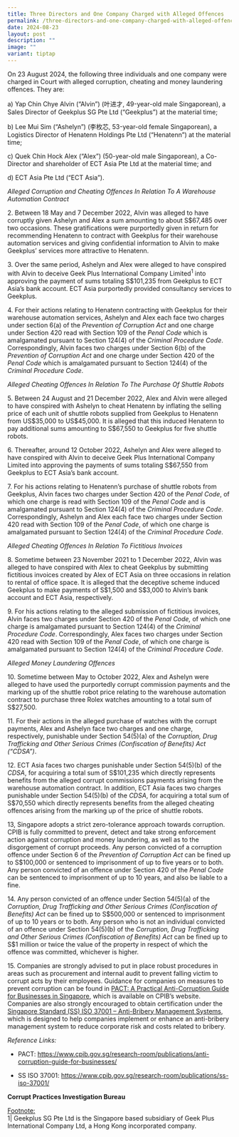 ```yaml
---
title: Three Directors and One Company Charged with Alleged Offences
permalink: /three-directors-and-one-company-charged-with-alleged-offences/
date: 2024-08-23
layout: post
description: ""
image: ""
variant: tiptap
---
```

<p>On 23 August 2024, the following three individuals and one company were
charged in Court with alleged corruption, cheating and money laundering
offences. They are:</p>
<p>a) Yap Chin Chye Alvin (“Alvin”) (叶进才, 49-year-old male Singaporean),
a Sales Director of Geekplus SG Pte Ltd (“Geekplus”) at the material time;</p>
<p>b) Lee Mui Sim (“Ashelyn”) (李枚芯, 53-year-old female Singaporean), a Logistics
Director of Henatenn Holdings Pte Ltd (“Henatenn”) at the material time;</p>
<p>c) Quek Chin Hock Alex (“Alex”) (50-year-old male Singaporean), a Co-Director
and shareholder of ECT Asia Pte Ltd at the material time; and</p>
<p>d) ECT Asia Pte Ltd (“ECT Asia”).</p>
<p><em>Alleged Corruption and Cheating Offences In Relation To A Warehouse Automation Contract</em>
</p>
<p>2. Between 18 May and 7 December 2022, Alvin was alleged to have corruptly
given Ashelyn and Alex a sum amounting to about S$67,485 over two occasions.
These gratifications were purportedly given in return for recommending
Henatenn to contract with Geekplus for their warehouse automation services
and giving confidential information to Alvin to make Geekplus’ services
more attractive to Henatenn.</p>
<p>3. Over the same period, Ashelyn and Alex were alleged to have conspired
with Alvin to deceive Geek Plus International Company Limited<sup>1</sup> into
approving the payment of sums totaling S$101,235 from Geekplus to ECT Asia’s
bank account. ECT Asia purportedly provided consultancy services to Geekplus.</p>
<p>4. For their actions relating to Henatenn contracting with Geekplus for
their warehouse automation services, Ashelyn and Alex each face two charges
under section 6(a) of the <em>Prevention of Corruption Act</em> and one charge
under Section 420 read with Section 109 of the <em>Penal Code</em> which
is amalgamated pursuant to Section 124(4) of the <em>Criminal Procedure Code</em>.
Correspondingly, Alvin faces two charges under Section 6(b) of the <em>Prevention of Corruption Act</em> and
one charge under Section 420 of the <em>Penal Code</em> which is amalgamated
pursuant to Section 124(4) of the <em>Criminal Procedure Code</em>.</p>
<p><em>Alleged Cheating Offences In Relation To The Purchase Of Shuttle Robots</em>
</p>
<p>5. Between 24 August and 21 December 2022, Alex and Alvin were alleged
to have conspired with Ashelyn to cheat Henatenn by inflating the selling
price of each unit of shuttle robots supplied from Geekplus to Henatenn
from US$35,000 to US$45,000. It is alleged that this induced Henatenn to
pay additional sums amounting to S$67,550 to Geekplus for five shuttle
robots.</p>
<p>6. Thereafter, around 12 October 2022, Ashelyn and Alex were alleged to
have conspired with Alvin to deceive Geek Plus International Company Limited
into approving the payments of sums totaling S$67,550 from Geekplus to
ECT Asia’s bank account.</p>
<p>7. For his actions relating to Henatenn’s purchase of shuttle robots from
Geekplus, Alvin faces two charges under Section 420 of the <em>Penal Code</em>,
of which one charge is read with Section 109 of the <em>Penal Code</em> and
is amalgamated pursuant to Section 124(4) of the <em>Criminal Procedure Code</em>.
Correspondingly, Ashelyn and Alex each face two charges under Section 420
read with Section 109 of the <em>Penal Code</em>, of which one charge is
amalgamated pursuant to Section 124(4) of the <em>Criminal Procedure Code</em>.</p>
<p><em>Alleged Cheating Offences In Relation To Fictitious Invoices</em>
</p>
<p>8. Sometime between 23 November 2021 to 1 December 2022, Alvin was alleged
to have conspired with Alex to cheat Geekplus by submitting fictitious
invoices created by Alex of ECT Asia on three occasions in relation to
rental of office space. It is alleged that the deceptive scheme induced
Geekplus to make payments of S$1,500 and S$3,000 to Alvin’s bank account
and ECT Asia, respectively.</p>
<p>9. For his actions relating to the alleged submission of fictitious invoices,
Alvin faces two charges under Section 420 of the <em>Penal Code,</em> of
which one charge is amalgamated pursuant to Section 124(4) of the <em>Criminal Procedure Code</em>.
Correspondingly, Alex faces two charges under Section 420 read with Section
109 of the <em>Penal Code</em>, of which one charge is amalgamated pursuant
to Section 124(4) of the <em>Criminal Procedure Code</em>.</p>
<p><em>Alleged Money Laundering Offences</em>
</p>
<p>10. Sometime between May to October 2022, Alex and Ashelyn were alleged
to have used the purportedly corrupt commission payments and the marking
up of the shuttle robot price relating to the warehouse automation contract
to purchase three Rolex watches amounting to a total sum of S$27,500.</p>
<p>11. For their actions in the alleged purchase of watches with the corrupt
payments, Alex and Ashelyn face two charges and one charge, respectively,
punishable under Section 54(5)(a) of the <em>Corruption, Drug Trafficking and Other Serious Crimes (Confiscation of Benefits) Act (“CDSA”)</em>.</p>
<p>12. ECT Asia faces two charges punishable under Section 54(5)(b) of the <em>CDSA</em>,
for acquiring a total sum of S$101,235 which directly represents benefits
from the alleged corrupt commissions payments arising from the warehouse
automation contract. In addition, ECT Asia faces two charges punishable
under Section 54(5)(b) of the <em>CDSA</em>, for acquiring a total sum of
S$70,550 which directly represents benefits from the alleged cheating offences
arising from the marking up of the price of shuttle robots.</p>
<p>13, Singapore adopts a strict zero-tolerance approach towards corruption.
CPIB is fully committed to prevent, detect and take strong enforcement
action against corruption and money laundering, as well as to the disgorgement
of corrupt proceeds. Any person convicted of a corruption offence under
Section 6 of the <em>Prevention of Corruption Act</em> can be fined up to
S$100,000 or sentenced to imprisonment of up to five years or to both.
Any person convicted of an offence under Section 420 of the <em>Penal Code</em> can
be sentenced to imprisonment of up to 10 years, and also be liable to a
fine.</p>
<p>14. Any person convicted of an offence under Section 54(5)(a) of the <em>Corruption, Drug Trafficking and Other Serious Crimes (Confiscation of Benefits) Act </em>can
be fined up to S$500,000 or sentenced to imprisonment of up to 10 years
or to both. Any person who is not an individual convicted of an offence
under Section 54(5)(b) of the <em>Corruption, Drug Trafficking and Other Serious Crimes (Confiscation of Benefits) Act</em> can
be fined up to S$1 million or twice the value of the property in respect
of which the offence was committed, whichever is higher.</p>
<p>15. Companies are strongly advised to put in place robust procedures in
areas such as procurement and internal audit to prevent falling victim
to corrupt acts by their employees. Guidance for companies on measures
to prevent corruption can be found in <a href="/research-room/publications/anti-corruption-guide-for-businesses/" rel="noopener noreferrer nofollow" target="_blank">PACT: A Practical Anti-Corruption Guide for Businesses in Singapore</a>,
which is available on CPIB’s website. Companies are also strongly encouraged
to obtain certification under the <a href="/research-room/publications/ss-iso-37001/" rel="noopener noreferrer nofollow" target="_blank">Singapore Standard (SS) ISO 37001 – Anti-Bribery Management Systems</a>,
which is designed to help companies implement or enhance an anti-bribery
management system to reduce corporate risk and costs related to bribery.</p>
<p><em>Reference Links:</em>
</p>
<ul data-tight="true" class="tight">
<li>
<p>PACT: <a href="/research-room/publications/anti-corruption-guide-for-businesses/" rel="noopener noreferrer nofollow" target="_blank">https://www.cpib.gov.sg/research-room/publications/anti-corruption-guide-for-businesses/</a>
</p>
</li>
<li>
<p>SS ISO 37001: <a href="https://www.cpib.gov.sg/research-room/publications/ss-iso-37001/" rel="noopener noreferrer nofollow" target="_blank">https://www.cpib.gov.sg/research-room/publications/ss-iso-37001/</a>
</p>
</li>
</ul>
<p><strong>Corrupt Practices Investigation Bureau</strong>
</p>
<p><u>Footnote:</u>
<br>1| Geekplus SG Pte Ltd is the Singapore based subsidiary of Geek Plus
International Company Ltd, a Hong Kong incorporated company.</p>